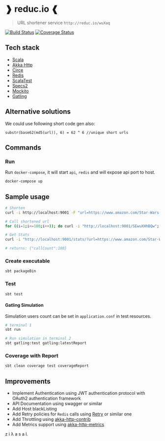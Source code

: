 # ❱ reduc.io ❰

> URL shortener service `http://reduc.io/wuXaq`

[![Build Status](https://travis-ci.org/ziyasal/reducio.svg?branch=master)](https://travis-ci.org/ziyasal/reducio) [![Coverage Status](https://coveralls.io/repos/github/ziyasal/reducio/badge.svg?branch=master)](https://coveralls.io/github/ziyasal/reducio?branch=master)

## Tech stack

- [Scala](https://www.scala-lang.org/)
- [Akka Http](https://github.com/akka/akka-http)
- [Circe](https://github.com/circe/circe)
- [Redis](https://github.com/antirez/redis)
- [ScalaTest](http://www.scalatest.org/)
- [Specs2](https://github.com/etorreborre/specs2)
- [Mockito](https://github.com/mockito/mockito)
- [Gatling](https://gatling.io/)

## Alternative solutions

We could use following short code gen also:
```
substr(base62(md5(url)), 6) = 62 ^ 6 //unique short urls
```

## Commands

### Run

Run `docker-compose`, it will start `api`, `redis` and will expose api port to host.

```sh
docker-compose up
```

## Sample usage

```sh
# Shorten
curl -i http://localhost:9001 -F "url=https://www.amazon.com/Star-Wars-Battlefront-II-Digital/dp/B072JZZ4XD"

# Call shortened url
for ((i=1;i<=100;i++)); do curl -i "http://localhost:9001/SEwuXHhBQw"; done

# Get Stats
curl -i "http://localhost:9001/stats/?url=https://www.amazon.com/Star-Wars-Battlefront-II-Digital/dp/B072JZZ4XD"

# returns: {"callCount":100}
```

### Create executable

```sh
sbt packageBin
```

### Test

```sh
sbt test
```

#### Gatling Simulation

Simulation users count can be set in `application.conf` in test resources.

```sh
# terminal 1
sbt run

# Run simulation in terminal 2
sbt gatling:test gatling:latestReport
```

### Coverage with Report

```sh
sbt clean coverage test coverageReport
```

## Improvements

- Implement Authentication using JWT authentication protocol with OAuth2 authentication framework
- API Documentation using swagger or similar
- Add Host blackListing
- Add Retry policies for `Redis` calls using [Retry](https://github.com/softprops/retry) or similar one
- Add Throttling using [akka-http-contrib](https://github.com/adhoclabs/akka-http-contrib)
- Add Metrics support using [akka-http-metrics](https://github.com/Backline/akka-http-metrics)

z i λ a s a l.
